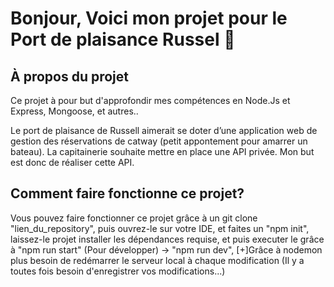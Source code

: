 # Bonjour, Voici mon projet pour le Port de plaisance Russel 👋

## À propos du projet
Ce projet à pour but d'approfondir mes compétences en Node.Js et Express, Mongoose, et autres..

Le port de plaisance de Russell aimerait se doter d’une application web de gestion des
réservations de catway (petit appontement pour amarrer un bateau). 
La capitainerie souhaite mettre en place une API privée.
Mon but est donc de réaliser cette API.


## Comment faire fonctionne ce projet? 

Vous pouvez faire fonctionner ce projet grâce à un git clone "lien_du_repository", puis ouvrez-le sur votre IDE, et faites un "npm init", laissez-le projet installer les dépendances requise, et puis executer le grâce à "npm run start" (Pour développer) -> "npm run dev", 
[+]Grâce à nodemon plus besoin de redémarrer le serveur local à chaque modification 
(Il y a toutes fois besoin d'enregistrer vos modifications...)


